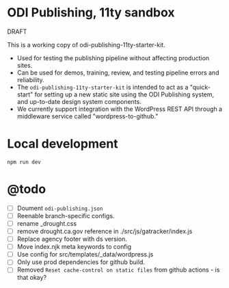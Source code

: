 # ODI Publishing, 11ty sandbox

DRAFT

This is a working copy of odi-publishing-11ty-starter-kit.

* Used for testing the publishing pipeline without affecting production sites.
* Can be used for demos, training, review, and testing pipeline errors and reliability.
* The `odi-publishing-11ty-starter-kit` is intended to act as a "quick-start" for setting up a new static site using the ODI Publishing system, and up-to-date design system components. 
* We currently support integration with the WordPress REST API through a middleware service called "wordpress-to-github."

# Local development 

`npm run dev`

# @todo

- [ ] Doument `odi-publishing.json`
- [ ] Reenable branch-specific configs. 
- [ ] rename _drought.css
- [ ] remove drought.ca.gov reference in ./src/js/gatracker/index.js
- [ ] Replace agency footer with ds version.
- [ ] Move index.njk meta keywords to config
- [ ] Use config for src/templates/_data/wordpress.js
- [ ] Only use prod dependencies for github build. 
- [ ] Removed  `Reset cache-control on static files`  from github actions - is that okay?
